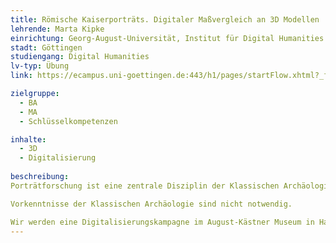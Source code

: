 ```yaml
---
title: Römische Kaiserporträts. Digitaler Maßvergleich an 3D Modellen
lehrende: Marta Kipke
einrichtung: Georg-August-Universität, Institut für Digital Humanities
stadt: Göttingen
studiengang: Digital Humanities
lv-typ: Übung
link: https://ecampus.uni-goettingen.de:443/h1/pages/startFlow.xhtml?_flowId=detailView-flow&unitId=48037&periodId=271&navigationPosition=studiesOffered,courseoverviewShow

zielgruppe:
  - BA
  - MA
  - Schlüsselkompetenzen

inhalte:
  - 3D
  - Digitalisierung
  
beschreibung: 
Porträtforschung ist eine zentrale Disziplin der Klassischen Archäologie. Das liegt nicht zuletzt daran, dass diese Objektgruppe fest datiert ist und Hinweise über Stil, Herrscherbilder und Darstellungskonventionen zu unterschiedlichen Zeiten der römischen Antike liefern kann. In der Analyse von Kaiserporträts werden insbesondere Methoden des Detailvergleichs zwischen den Objekten angewandt. Und genau das soll in dieser Übung mit digitalen Methoden erlernt werden. Mit hochauflösenden Weißlichtscans und dem Programm meshlab (https://www.meshlab.net/) werden wir zentralen Fragen der Porträtforschung mit digitalen Maßvergleichen nachgehen.

Vorkenntnisse der Klassischen Archäologie sind nicht notwendig.

Wir werden eine Digitalisierungskampagne im August-Kästner Museum in Hannover durchführen und dort im Museum Originale anschauen. Hierfür ist eine formlose Anmeldung per E-Mail an marta.kipke@uni-goettingen.de zwingend notwendig.
---
```

